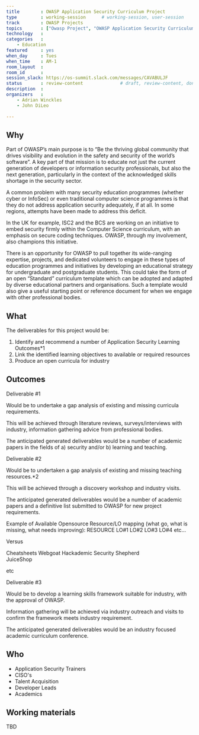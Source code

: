 ```yaml
---
title        : OWASP Application Security Curriculum Project 
type         : working-session      # working-session, user-session
track        : OWASP Projects
topics       : ["Owasp Project", "OWASP Application Security Curriculum"]
technology   :
categories   :
    - Education
featured     : yes
when_day     : Tues
when_time    : AM-1
room_layout  :                    
room_id      : 
session_slack: https://os-summit.slack.com/messages/CAVABULJF
status       : review-content              # draft, review-content, done
description  :
organizers   :
    - Adrian Winckles
    - John DiLeo
    
---
```


## Why

Part of OWASP’s main purpose is to “Be the thriving global community that drives visibility and evolution in the safety and security of the world’s software”. A key part of that mission is to educate not just the current generation of developers or information security professionals, but also the next generation, particularly in the context of the acknowledged skills shortage in the security sector.

A common problem with many security education programmes (whether cyber or InfoSec) or even traditional computer science programmes is that they do not address application security adequately, if at all. In some regions, attempts have been made to address this deficit.

In the UK for example, ISC2 and the BCS are working on an initiative to embed security firmly within the Computer Science curriculum, with an emphasis on secure coding techniques. OWASP, through my involvement, also champions this initiative.

There is an opportunity for OWASP to pull together its wide-ranging expertise, projects, and dedicated volunteers to engage in these types of education programmes and initiatives by developing an educational strategy for undergraduate and postgraduate students. This could take the form of an open “Standard” curriculum template which can be adopted and adapted by diverse educational partners and organisations. Such a template would also give a useful starting point or reference document for when we engage with other professional bodies. 

## What

The deliverables for this project would be:

1.	Identify and recommend a number of Application Security Learning Outcomes*1
2.	Link the identified learning objectives to available or required resources
3.	Produce an open curricula for industry

## Outcomes

Deliverable #1

Would be to undertake a gap analysis of existing and missing curricula requirements. 

This will be achieved through literature reviews, surveys/interviews with industry, information gathering advice from professional bodies.

The anticipated generated deliverables would be a number of academic papers in the fields of a) security and/or b) learning and teaching.

Deliverable #2

Would be to undertaken a gap analysis of existing and missing teaching resources.*2 

This will be achieved through a discovery workshop and industry visits. 

The anticipated generated deliverables would be a number of academic papers and a definitive list submitted to OWASP for new project requirements.

Example of Available Opensource Resource/LO mapping (what go, what is missing, what needs improving):
RESOURCE	LO#1	LO#2	LO#3	LO#4	etc…

Versus 

Cheatsheets 
Webgoat 
Hackademic
Security Shepherd					
JuiceShop					
				
etc

Deliverable #3

Would be to develop a learning skills framework suitable for industry, with the approval of OWASP. 

Information gathering will be achieved via industry outreach and visits to confirm the framework meets industry requirement.

The anticipated generated deliverables would be an industry focused academic curriculum conference.


## Who

- Application Security Trainers 
- CISO's
- Talent Acquisition 
- Developer Leads 
- Academics 


## Working materials

TBD
